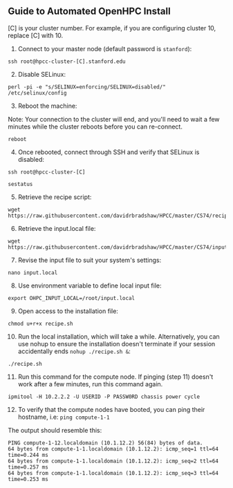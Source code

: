 ## Guide to Automated OpenHPC Install

[C] is your cluster number. For example, if you are configuring cluster 10, replace [C] with 10. 

1. Connect to your master node (default password is `stanford`):
```
ssh root@hpcc-cluster-[C].stanford.edu
```

2. Disable SELinux:
```
perl -pi -e "s/SELINUX=enforcing/SELINUX=disabled/" /etc/selinux/config
```

3. Reboot the machine:

Note: Your connection to the cluster will end, and you'll need to wait a few minutes while the cluster reboots before you can re-connect. 
```
reboot
```

4. Once rebooted, connect through SSH and verify that SELinux is disabled:
```
ssh root@hpcc-cluster-[C]

sestatus
```

5. Retrieve the recipe script:
```
wget https://raw.githubusercontent.com/davidrbradshaw/HPCC/master/CS74/recipe.sh
```

6. Retrieve the input.local file:
```
wget https://raw.githubusercontent.com/davidrbradshaw/HPCC/master/CS74/input.local
```

7. Revise the input file to suit your system's settings:
```
nano input.local
```

8. Use environment variable to define local input file:
```
export OHPC_INPUT_LOCAL=/root/input.local
```

9. Open access to the installation file:
```
chmod u+r+x recipe.sh
```

10. Run the local installation, which will take a while. Alternatively, you can use nohup to ensure the installation doesn't terminate if your session accidentally ends ```nohup ./recipe.sh &```:
```
./recipe.sh
```

11. Run this command for the compute node. If pinging (step 11) doesn't work after a few minutes, run this command again.
```
ipmitool -H 10.2.2.2 -U USERID -P PASSW0RD chassis power cycle
```

12. To verify that the compute nodes have booted, you can ping their hostname, i.e:
```ping compute-1-1```

The output should resemble this:
```
PING compute-1-12.localdomain (10.1.12.2) 56(84) bytes of data.
64 bytes from compute-1-1.localdomain (10.1.12.2): icmp_seq=1 ttl=64 time=0.244 ms
64 bytes from compute-1-1.localdomain (10.1.12.2): icmp_seq=2 ttl=64 time=0.257 ms
64 bytes from compute-1-1.localdomain (10.1.12.2): icmp_seq=3 ttl=64 time=0.253 ms
```
